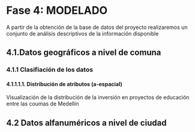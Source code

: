 # Fase 4: MODELADO

A partir de la obtención de la base de datos del proyecto realizaremos un conjunto de análisis descriptivos de la información disponible

## 4.1.Datos geográficos a nivel de comuna
### 4.1.1 Clasifiación de los datos
#### 4.1.1.1.1. Distribución de atributos (a-espacial)
Visualización de la distribución de la inversión en proyectos de educación entre las coumas de Medellín







## 4.2 Datos alfanuméricos a nivel de ciudad
